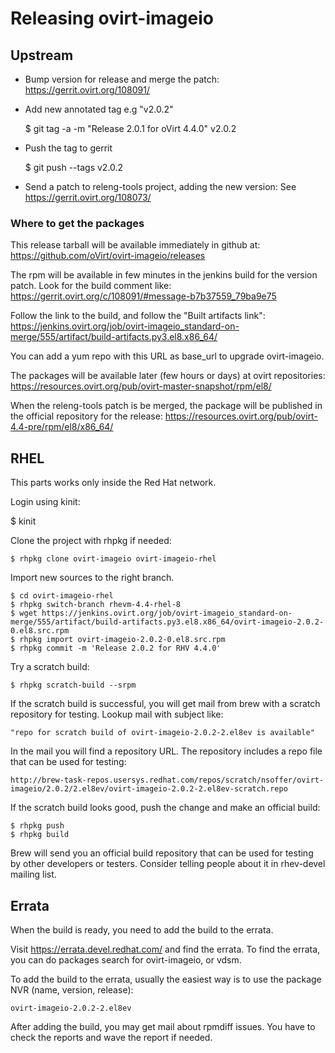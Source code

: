 # Releasing ovirt-imageio


## Upstream

- Bump version for release and merge the patch:
  https://gerrit.ovirt.org/108091/

- Add new annotated tag e.g "v2.0.2"

    $ git tag -a -m "Release 2.0.1 for oVirt 4.4.0" v2.0.2

- Push the tag to gerrit

    $ git push --tags v2.0.2

- Send a patch to releng-tools project, adding the new version:
  See https://gerrit.ovirt.org/108073/


### Where to get the packages

This release tarball will be available immediately in github at:
https://github.com/oVirt/ovirt-imageio/releases

The rpm will be available in few minutes in the jenkins build for the
version patch. Look for the build comment like:
https://gerrit.ovirt.org/c/108091/#message-b7b37559_79ba9e75

Follow the link to the build, and follow the "Built artifacts link":
https://jenkins.ovirt.org/job/ovirt-imageio_standard-on-merge/555/artifact/build-artifacts.py3.el8.x86_64/

You can add a yum repo with this URL as base_url to upgrade
ovirt-imageio.

The packages will be available later (few hours or days) at ovirt
repositories:
https://resources.ovirt.org/pub/ovirt-master-snapshot/rpm/el8/

When the releng-tools patch is be merged, the package will be
published in the official repository for the release:
https://resources.ovirt.org/pub/ovirt-4.4-pre/rpm/el8/x86_64/


## RHEL

This parts works only inside the Red Hat network.

Login using kinit:

   $ kinit

Clone the project with rhpkg if needed:

    $ rhpkg clone ovirt-imageio ovirt-imageio-rhel

Import new sources to the right branch.

    $ cd ovirt-imageio-rhel
    $ rhpkg switch-branch rhevm-4.4-rhel-8
    $ wget https://jenkins.ovirt.org/job/ovirt-imageio_standard-on-merge/555/artifact/build-artifacts.py3.el8.x86_64/ovirt-imageio-2.0.2-0.el8.src.rpm
    $ rhpkg import ovirt-imageio-2.0.2-0.el8.src.rpm
    $ rhpkg commit -m 'Release 2.0.2 for RHV 4.4.0'

Try a scratch build:

    $ rhpkg scratch-build --srpm

If the scratch build is successful, you will get mail from brew with a
scratch repository for testing. Lookup mail with subject like:

    "repo for scratch build of ovirt-imageio-2.0.2-2.el8ev is available"

In the mail you will find a repository URL. The repository includes a
repo file that can be used for testing:

    http://brew-task-repos.usersys.redhat.com/repos/scratch/nsoffer/ovirt-imageio/2.0.2/2.el8ev/ovirt-imageio-2.0.2-2.el8ev-scratch.repo

If the scratch build looks good, push the change and make an official
build:

    $ rhpkg push
    $ rhpkg build

Brew will send you an official build repository that can be used for
testing by other developers or testers. Consider telling people about it
in rhev-devel mailing list.


## Errata

When the build is ready, you need to add the build to the errata.

Visit https://errata.devel.redhat.com/ and find the errata. To find the
errata, you can do packages search for ovirt-imageio, or vdsm.

To add the build to the errata, usually the easiest way is to use the
package NVR (name, version, release):

    ovirt-imageio-2.0.2-2.el8ev

After adding the build, you may get mail about rpmdiff issues. You have
to check the reports and wave the report if needed.
